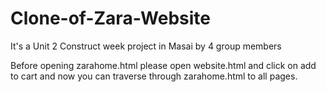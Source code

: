 # Clone-of-Zara-Website
It's a Unit 2 Construct week project in Masai by 4 group members

Before opening zarahome.html please open website.html and click on add to cart and now you can traverse through zarahome.html to all pages.
